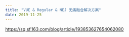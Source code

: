 ```yaml
---
title: "VUE & Regular & NEJ 无痛融合解决方案"
date: 2019-11-25
---
```


https://sq.sf.163.com/blog/article/193853627654062080